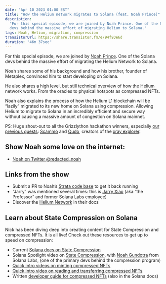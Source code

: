 ```yaml
---
date: "Apr 10 2023 01:00 EST"
title: "How the Helium network migrates to Solana (feat. Noah Prince)"
description:
  "For this special episode, we are joined by Noah Prince. One of the Solana
  devs behind the massive effort of migrating Helium to Solana."
tags: Noah, Helium, migration, compression
transistorUrl: https://share.transistor.fm/e/94f93e6d
duration: "46m 37sec"
---
```


For this special episode, we are joined by
[Noah Prince](https://twitter.com/redacted_noah). One of the Solana devs behind
the massive effort of migrating the Helium Network to Solana.

Noah shares some of his background and how his brother, founder of Metaplex,
convinced him to start developing on Solana.

He also shares a high level, but still technical overview of how the Helium
network works. From the oracles to physical hotspots as compressed NFTs.

Noah also explains the process of how the Helium L1 blockchain will be “lazily”
migrated to its new home on Solana using compression. Allowing Helium to migrate
to Solana in an incredibly efficient and secure way without causing a massive
amount of congestion on Solana mainnet.

PS: Huge shout-out to all the Grizzlython hackathon winners, especially
[our previous guests](/podcast/10): [Scammo](https://twitter.com/scammo_) and
[Qudo](https://twitter.com/_qudo), creators of the
[xray explorer](https://xray.helius.xyz/).

## Show Noah some love on the internet:

- [Noah on Twitter @redacted_noah](https://twitter.com/redacted_noah)

## Links from the show

- Submit a PR to Noah’s
  [Strata code base](https://github.com/StrataFoundation/strata) to get it back
  running
- “Jarry” was mentioned several times: this is
  [Jarry Xiao](https://twitter.com/jarxiao) (aka “the Professor” and former
  Solana Labs employee)
- Discover the [Helium Network](https://docs.helium.com/) in their docs

## Learn about State Compression on Solana

Nick has been diving deep into creating content for State Compression and
compressed NFTs. It is all live! Check out these resources to get up to speed on
compression:

- Current
  [Solana docs on State Compression](https://edge.docs.solana.com/learn/state-compression)
- Solana Spotlight video on
  [State Compression](https://www.youtube.com/watch?v=W4xm4kuXwQk), with
  [Noah Gundotra](https://twitter.com/ngundotra) from Solana Labs, (one of the
  primary devs behind the compression program)
- [Quick intro videos on minting compressed NFTs](https://www.youtube.com/watch?v=A_U1Nd41vPc&t=15s)
- [Quick intro video on reading and transferring compressed NFTs](https://www.youtube.com/watch?v=FOO5eT7K_e4)
- Written
  [developer guide for compressed NFTs](https://edge.docs.solana.com/developing/guides/compressed-nfts)
  (also in the Solana docs)
